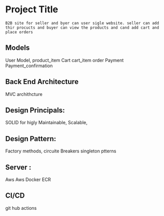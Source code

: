 
# Project Title

    B2B site for seller and byer can user sigle website. seller can add thir procucts and buyer can view the products and cand add cart and place orders



## Models
User Model,
product_item
Cart
cart_item
order
Payment
Payment_confirmation
## Back End Architecture

MVC archithcture 
## Design Principals:


SOLID for higly Maintainable, Scalable,
## Design Pattern:
Factory methods,
circuite Breakers
singleton ptterns
## Server :
Aws 
Aws 
Docker 
ECR


## CI/CD
git hub actions 

